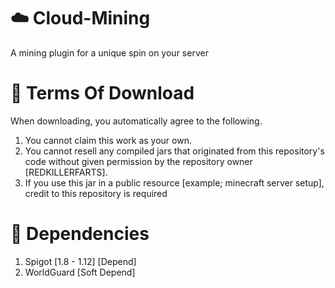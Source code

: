 # :cloud: Cloud-Mining
A mining plugin for a unique spin on your server

# :money_with_wings: Terms Of Download
When downloading, you automatically agree to the following.

1. You cannot claim this work as your own.
2. You cannot resell any compiled jars that originated from this repository's code without given permission by the repository owner [REDKILLERFARTS].
3. If you use this jar in a public resource [example; minecraft server setup], credit to this repository is required

# :briefcase: Dependencies
1. Spigot [1.8 - 1.12] [Depend]
2. WorldGuard [Soft Depend]
